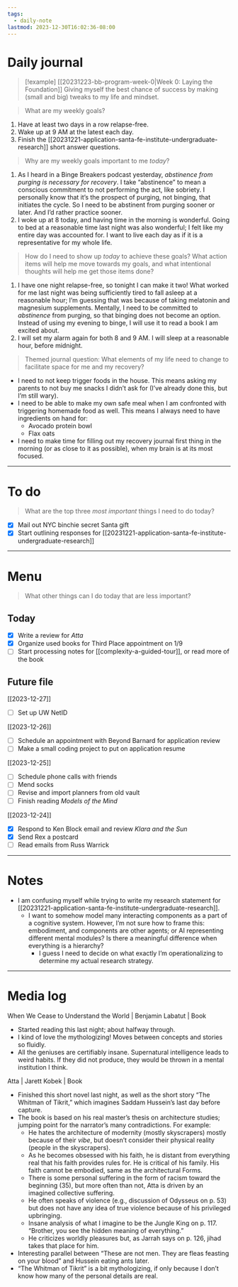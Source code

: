 ```yaml
---
tags:
  - daily-note
lastmod: 2023-12-30T16:02:36-08:00
---
```

# Daily journal

>[!example] [[20231223-bb-program-week-0|Week 0: Laying the Foundation]]
>Giving myself the best chance of success by making (small and big) tweaks to my life and mindset.

> What are my weekly goals?

1. Have at least two days in a row relapse-free.
2. Wake up at 9 AM at the latest each day.
3. Finish the [[20231221-application-santa-fe-institute-undergraduate-research]] short answer questions.

> Why are my weekly goals important to me *today*?

1. As I heard in a Binge Breakers podcast yesterday, *abstinence from purging is necessary for recovery*. I take “abstinence” to mean a conscious commitment to not performing the act, like sobriety. I personally know that it’s the prospect of purging, not binging, that initiates the cycle. So I need to be abstinent from purging sooner or later. And I’d rather practice sooner.
2. I woke up at 8 today, and having time in the morning is wonderful. Going to bed at a reasonable time last night was also wonderful; I felt like my entire day was accounted for. I want to live each day as if it is a representative for my whole life.

> How do I need to show up *today* to achieve these goals? What action items will help me move towards my goals, and what intentional thoughts will help me get those items done?

1. I have one night relapse-free, so tonight I can make it two! What worked for me last night was being sufficiently tired to fall asleep at a reasonable hour; I’m guessing that was because of taking melatonin and magnesium supplements. Mentally, I need to be committed to *abstinence* from purging, so that binging does not become an option. Instead of using my evening to binge, I will use it to read a book I am excited about.
2. I will set my alarm again for both 8 and 9 AM. I will sleep at a reasonable hour, before midnight.

> Themed journal question: What elements of my life need to change to facilitate space for me and my recovery?

- I need to not keep trigger foods in the house. This means asking my parents to not buy me snacks I didn’t ask for (I’ve already done this, but I’m still wary).
- I need to be able to make my own safe meal when I am confronted with triggering homemade food as well. This means I always need to have ingredients on hand for:
	- Avocado protein bowl
	- Flax oats
- I need to make time for filling out my recovery journal first thing in the morning (or as close to it as possible), when my brain is at its most focused.

---
# To do

> What are the top three *most important* things I need to do today?

- [x] Mail out NYC binchie secret Santa gift
- [x] Start outlining responses for [[20231221-application-santa-fe-institute-undergraduate-research]]

----
# Menu

> What other things can I do today that are less important?

## Today

- [x] Write a review for *Atta*
- [x] Organize used books for Third Place appointment on 1/9
- [ ] Start processing notes for [[complexity-a-guided-tour]], or read more of the book
## Future file

[[2023-12-27]]
- [ ] Set up UW NetID

[[2023-12-26]]
- [ ] Schedule an appointment with Beyond Barnard for application review
- [ ] Make a small coding project to put on application resume

[[2023-12-25]]
- [ ] Schedule phone calls with friends
- [ ] Mend socks
- [ ] Revise and import planners from old vault
- [ ] Finish reading *Models of the Mind*

[[2023-12-24]]
- [x] Respond to Ken Block email and review *Klara and the Sun*
- [x] Send Rex a postcard
- [ ] Read emails from Russ Warrick

---
# Notes

- I am confusing myself while trying to write my research statement for [[20231221-application-santa-fe-institute-undergraduate-research]]. 
	- I want to somehow model many interacting components as a part of a cognitive system. However, I’m not sure how to frame this: embodiment, and components are other agents; or AI representing different mental modules? Is there a meaningful difference when everything is a hierarchy?
		- I guess I need to decide on what exactly I’m operationalizing to determine my actual research strategy.

---
# Media log

When We Cease to Understand the World | Benjamin Labatut | Book
- Started reading this last night; about halfway through.
- I kind of love the mythologizing! Moves between concepts and stories so fluidly.
- All the geniuses are certifiably insane. Supernatural intelligence leads to weird habits. If they did not produce, they would be thrown in a mental institution I think.

Atta | Jarett Kobek | Book
- Finished this short novel last night, as well as the short story “The Whitman of Tikrit,” which imagines Saddam Hussein’s last day before capture.
- The book is based on his real master’s thesis on architecture studies; jumping point for the narrator’s many contradictions. For example:
	- He hates the architecture of modernity (mostly skyscrapers) mostly because of their *vibe*, but doesn’t consider their physical reality (people in the skyscrapers).
	- As he becomes obsessed with his faith, he is distant from everything real that his faith provides rules for. He is critical of his family. His faith cannot be embodied, same as the architectural Forms.
	- There is some personal suffering in the form of racism toward the beginning (35), but more often than not, Atta is driven by an imagined collective suffering.
	- He often speaks of violence (e.g., discussion of Odysseus on p. 53) but does not have any idea of true violence because of his privileged upbringing.
	- Insane analysis of what I imagine to be the Jungle King on p. 117. “Brother, you see the hidden meaning of everything.”
	- He criticizes worldly pleasures but, as Jarrah says on p. 126, jihad takes that place for him.
- Interesting parallel between “These are not men. They are fleas feasting on your blood” and Hussein eating ants later.
- “The Whitman of Tikrit” is a bit mythologizing, if only because I don’t know how many of the personal details are real.